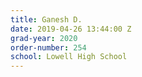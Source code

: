 ```yaml
---
title: Ganesh D.
date: 2019-04-26 13:44:00 Z
grad-year: 2020
order-number: 254
school: Lowell High School
---
```


